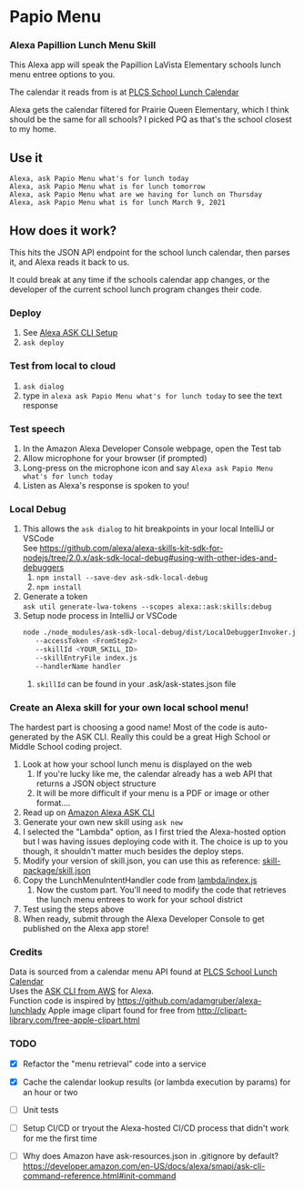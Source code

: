 # Papio Menu
### Alexa Papillion Lunch Menu Skill
This Alexa app will speak the Papillion LaVista Elementary schools lunch menu entree options to you.

The calendar it reads from is at [PLCS School Lunch Calendar](https://family.titank12.com/menu/TC4F9D)

Alexa gets the calendar filtered for Prairie Queen Elementary, which I think should be the same for all schools?
I picked PQ as that's the school closest to my home.

## Use it
`Alexa, ask Papio Menu what's for lunch today` \
`Alexa, ask Papio Menu what is for lunch tomorrow` \
`Alexa, ask Papio Menu what are we having for lunch on Thursday` \
`Alexa, ask Papio Menu what is for lunch March 9, 2021`

## How does it work?
This hits the JSON API endpoint for the school lunch calendar, then parses it,
and Alexa reads it back to us.

It could break at any time if the schools calendar app changes, or the developer
of the current school lunch program changes their code.

### Deploy
1. See [Alexa ASK CLI Setup](https://developer.amazon.com/en-US/docs/alexa/smapi/quick-start-alexa-skills-kit-command-line-interface.html#prerequisites)
1. `ask deploy`

### Test from local to cloud
1. `ask dialog`
1. type in `alexa ask Papio Menu what's for lunch today` to see the text response

### Test speech
1. In the Amazon Alexa Developer Console webpage, open the Test tab
1. Allow microphone for your browser (if prompted)
1. Long-press on the microphone icon and say `Alexa ask Papio Menu what's for lunch today`
1. Listen as Alexa's response is spoken to you!

### Local Debug
1. This allows the `ask dialog` to hit breakpoints in your local IntelliJ or VSCode \
   See https://github.com/alexa/alexa-skills-kit-sdk-for-nodejs/tree/2.0.x/ask-sdk-local-debug#using-with-other-ides-and-debuggers
   1. `npm install --save-dev ask-sdk-local-debug`
   1. `npm install`
1. Generate a token \
   `ask util generate-lwa-tokens --scopes alexa::ask:skills:debug`
1. Setup node process in IntelliJ or VSCode
   ```bash
   node ./node_modules/ask-sdk-local-debug/dist/LocalDebuggerInvoker.js 
      --accessToken <FromStep2>
      --skillId <YOUR_SKILL_ID>
      --skillEntryFile index.js
      --handlerName handler
   ```
   1. `skillId` can be found in your .ask/ask-states.json file

### Create an Alexa skill for your own local school menu!
The hardest part is choosing a good name! Most of the code is auto-generated by the ASK CLI.
Really this could be a great High School or Middle School coding project.
1. Look at how your school lunch menu is displayed on the web
   1. If you're lucky like me, the calendar already has a web API that returns a JSON object structure
   1. It will be more difficult if your menu is a PDF or image or other format....
1. Read up on [Amazon Alexa ASK CLI](https://github.com/alexa/alexa-skills-kit-sdk-for-nodejs/tree/2.0.x/ask-sdk-local-debug#using-with-other-ides-and-debuggers)
1. Generate your own new skill using `ask new`
1. I selected the "Lambda" option, as I first tried the Alexa-hosted option but I was having issues deploying code with it.
The choice is up to you though, it shouldn't matter much besides the deploy steps.
1. Modify your version of skill.json, you can use this as reference: [skill-package/skill.json](skill-package/skill.json)
1. Copy the LunchMenuIntentHandler code from [lambda/index.js](lambda/index.js)
   1. Now the custom part. You'll need to modify the code that retrieves the lunch menu entrees to work for your school district
1. Test using the steps above
1. When ready, submit through the Alexa Developer Console to get published on the Alexa app store!

### Credits
Data is sourced from a calendar menu API found at [PLCS School Lunch Calendar](https://family.titank12.com/menu/TC4F9D) \
Uses the [ASK CLI from AWS](https://github.com/alexa/alexa-skills-kit-sdk-for-nodejs/tree/2.0.x/ask-sdk-local-debug) for Alexa. \
Function code is inspired by https://github.com/adamgruber/alexa-lunchlady
Apple image clipart found for free from http://clipart-library.com/free-apple-clipart.html

### TODO
- [x] Refactor the "menu retrieval" code into a service
- [x] Cache the calendar lookup results (or lambda execution by params) for an hour or two
- [ ] Unit tests
- [ ] Setup CI/CD or tryout the Alexa-hosted CI/CD process that didn't work for me the first time
- [ ] Why does Amazon have ask-resources.json in .gitignore by default? \
  https://developer.amazon.com/en-US/docs/alexa/smapi/ask-cli-command-reference.html#init-command
  